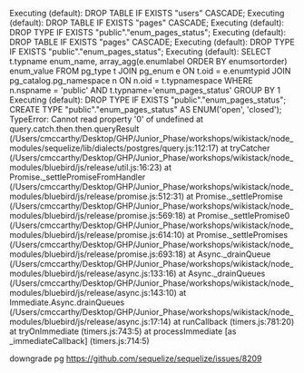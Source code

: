 Executing (default): DROP TABLE IF EXISTS "users" CASCADE;
Executing (default): DROP TABLE IF EXISTS "pages" CASCADE;
Executing (default): DROP TYPE IF EXISTS "public"."enum_pages_status";
Executing (default): DROP TABLE IF EXISTS "pages" CASCADE;
Executing (default): DROP TYPE IF EXISTS "public"."enum_pages_status";
Executing (default): SELECT t.typname enum_name, array_agg(e.enumlabel ORDER BY enumsortorder) enum_value FROM pg_type t JOIN pg_enum e ON t.oid = e.enumtypid JOIN pg_catalog.pg_namespace n ON n.oid = t.typnamespace WHERE n.nspname = 'public' AND t.typname='enum_pages_status' GROUP BY 1
Executing (default): DROP TYPE IF EXISTS "public"."enum_pages_status"; CREATE TYPE "public"."enum_pages_status" AS ENUM('open', 'closed');
TypeError: Cannot read property '0' of undefined
    at query.catch.then.then.queryResult (/Users/cmccarthy/Desktop/GHP/Junior_Phase/workshops/wikistack/node_modules/sequelize/lib/dialects/postgres/query.js:112:17)
    at tryCatcher (/Users/cmccarthy/Desktop/GHP/Junior_Phase/workshops/wikistack/node_modules/bluebird/js/release/util.js:16:23)
    at Promise._settlePromiseFromHandler (/Users/cmccarthy/Desktop/GHP/Junior_Phase/workshops/wikistack/node_modules/bluebird/js/release/promise.js:512:31)
    at Promise._settlePromise (/Users/cmccarthy/Desktop/GHP/Junior_Phase/workshops/wikistack/node_modules/bluebird/js/release/promise.js:569:18)
    at Promise._settlePromise0 (/Users/cmccarthy/Desktop/GHP/Junior_Phase/workshops/wikistack/node_modules/bluebird/js/release/promise.js:614:10)
    at Promise._settlePromises (/Users/cmccarthy/Desktop/GHP/Junior_Phase/workshops/wikistack/node_modules/bluebird/js/release/promise.js:693:18)
    at Async._drainQueue (/Users/cmccarthy/Desktop/GHP/Junior_Phase/workshops/wikistack/node_modules/bluebird/js/release/async.js:133:16)
    at Async._drainQueues (/Users/cmccarthy/Desktop/GHP/Junior_Phase/workshops/wikistack/node_modules/bluebird/js/release/async.js:143:10)
    at Immediate.Async.drainQueues (/Users/cmccarthy/Desktop/GHP/Junior_Phase/workshops/wikistack/node_modules/bluebird/js/release/async.js:17:14)
    at runCallback (timers.js:781:20)
    at tryOnImmediate (timers.js:743:5)
    at processImmediate [as _immediateCallback] (timers.js:714:5)




downgrade pg
https://github.com/sequelize/sequelize/issues/8209
